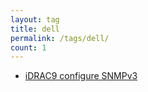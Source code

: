 ```yaml
---
layout: tag
title: dell
permalink: /tags/dell/
count: 1
---
```


- [iDRAC9 configure SNMPv3](https://networkingdream.com/server/idrac9-configure-snmpv3/)
